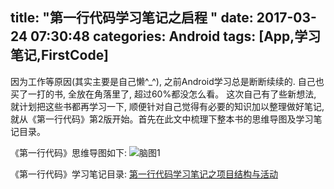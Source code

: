 title: "第一行代码学习笔记之启程 "
date: 2017-03-24 07:30:48
categories: Android
tags: [App,学习笔记,FirstCode]
---
因为工作等原因(其实主要是自己懒^_^), 之前Android学习总是断断续续的. 自己也买了一打的书, 全放在角落里了, 超过60%都没怎么看。 这次自己有了些新想法, 就计划把这些书都再学习一下, 顺便针对自己觉得有必要的知识加以整理做好笔记,就从《第一行代码》第2版开始。首先在此文中梳理下整本书的思维导图及学习笔记目录。

《第一行代码》思维导图如下:
![脑图1](后续补上)

<!--more-->

《第一行代码》学习笔记目录:
[第一行代码学习笔记之项目结构与活动](http://huaqianlee.github.io/2017/03/24/Android/FirstCode-learning-note-project-structure-and-activity/)